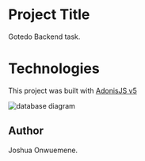 # Project Title 
Gotedo Backend task.

# Technologies
This project was built with [AdonisJS v5](https://adonisjs.com/)

![database diagram](https://dbdiagram.io/d/6581fe1e56d8064ca056b247)

## Author
Joshua Onwuemene.
